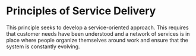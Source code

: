 # Principles of Service Delivery
This principle seeks to develop a service-oriented approach. This requires that customer needs have been understood and a network of services is in place where people organize themselves around work and ensure that the system is constantly evolving.